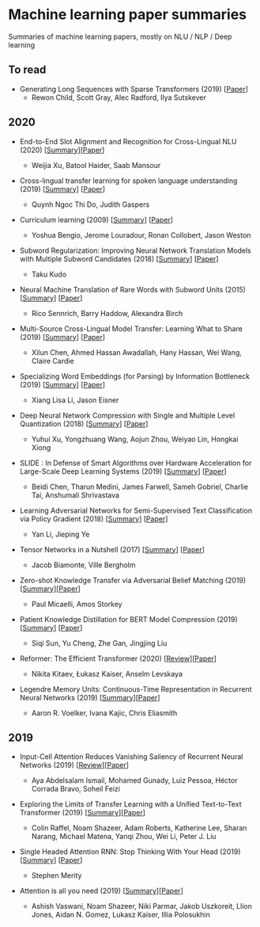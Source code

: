 # Machine learning paper summaries
Summaries of machine learning papers, mostly on NLU / NLP / Deep learning

## To read

- Generating Long Sequences with Sparse Transformers (2019) [[Paper](https://arxiv.org/abs/1904.10509)]
    - Rewon Child, Scott Gray, Alec Radford, Ilya Sutskever

## 2020  

- End-to-End Slot Alignment and Recognition for Cross-Lingual NLU (2020) [[Summary](./summaries/e2e-slot-alignment.pdf)][[Paper](https://arxiv.org/abs/2004.14353)]
    - Weijia Xu, Batool Haider, Saab Mansour

- Cross-lingual transfer learning for spoken language understanding (2019) [[Summary](./summaries/x-lingual-tl-ds.pdf)] [[Paper](https://arxiv.org/abs/1904.01825)]
    - Quynh Ngoc Thi Do, Judith Gaspers

- Curriculum learning (2009) [[Summary](./summaries/curriculum-learning.pdf)] [[Paper](https://ronan.collobert.com/pub/matos/2009_curriculum_icml.pdf)] 
    - Yoshua Bengio, Jerome Louradour, Ronan Collobert, Jason Weston

- Subword Regularization: Improving Neural Network Translation Models with Multiple Subword Candidates (2018) [[Summary](./summaries/subword-regularization.pdf)] [[Paper](https://arxiv.org/pdf/1804.10959.pdf)]
    - Taku Kudo

- Neural Machine Translation of Rare Words with Subword Units (2015) [[Summary](./summaries/nmt-rare-words-subwords.pdf)] [[Paper](https://arxiv.org/abs/1508.07909)]
    - Rico Sennrich, Barry Haddow, Alexandra Birch

- Multi-Source Cross-Lingual Model Transfer: Learning What to Share (2019) [[Summary](./summaries/learning-what-to-share.pdf)] [[Paper](https://arxiv.org/abs/1810.03552)]
    - Xilun Chen, Ahmed Hassan Awadallah, Hany Hassan, Wei Wang, Claire Cardie

- Specializing Word Embeddings (for Parsing) by Information Bottleneck (2019) [[Summary](./summaries/specializing-word-embeddings-vib.pdf)] [[Paper](https://arxiv.org/abs/1910.00163)]
    - Xiang Lisa Li, Jason Eisner

- Deep Neural Network Compression with Single and Multiple Level Quantization (2018) [[Summary](./summaries/dnn-compression-slq-mlq.pdf)] [[Paper](https://arxiv.org/abs/1803.03289)] 
    - Yuhui Xu, Yongzhuang Wang, Aojun Zhou, Weiyao Lin, Hongkai Xiong

- SLIDE : In Defense of Smart Algorithms over Hardware Acceleration for Large-Scale Deep Learning Systems (2019) [[Summary](./summaries/slide-defense.pdf)] [[Paper](https://arxiv.org/abs/1903.03129)]
    - Beidi Chen, Tharun Medini, James Farwell, Sameh Gobriel, Charlie Tai, Anshumali Shrivastava

- Learning Adversarial Networks for Semi-Supervised Text Classification via Policy Gradient (2018) [[Summary](./summaries/adversarial-networks-policy-gradient.pdf)] [[Paper](https://dl.acm.org/doi/10.1145/3219819.3219956)]
    -  Yan Li, Jieping Ye

- Tensor Networks in a Nutshell (2017) [[Summary](./summaries/tensor-network.pdf)] [[Paper](https://arxiv.org/abs/1708.00006)]
    - Jacob Biamonte, Ville Bergholm

- Zero-shot Knowledge Transfer via Adversarial Belief Matching (2019) [[Summary](./summaries/zero-shot-knowledge-transfer.pdf)][[Paper](https://arxiv.org/abs/1905.09768)]
    - Paul Micaelli, Amos Storkey

- Patient Knowledge Distillation for BERT Model Compression (2019) [[Summary](./summaries/patient-knowledge-distillation.pdf)] [[Paper](https://arxiv.org/abs/1908.09355)]
    - Siqi Sun, Yu Cheng, Zhe Gan, Jingjing Liu

- Reformer: The Efficient Transformer (2020) [[Review](./summaries/reformer-the-efficient-transformer.pdf)][[Paper](https://arxiv.org/abs/2001.04451)]
    - Nikita Kitaev, Łukasz Kaiser, Anselm Levskaya

- Legendre Memory Units: Continuous-Time
Representation in Recurrent Neural Networks (2019) [[Summary](./summaries/legendre-memory-units.pdf)][[Paper](https://papers.nips.cc/paper/9689-legendre-memory-units-continuous-time-representation-in-recurrent-neural-networks.pdf)]
    - Aaron R. Voelker, Ivana Kajic, Chris Eliasmith

## 2019 

- Input-Cell Attention Reduces Vanishing Saliency of Recurrent Neural Networks (2019) [[Review](./summaries/input-cell-attention.pdf)][[Paper](https://arxiv.org/abs/1910.12370)]
    - Aya Abdelsalam Ismail, Mohamed Gunady, Luiz Pessoa, Héctor Corrada Bravo, Soheil Feizi

- Exploring the Limits of Transfer Learning with a Unified Text-to-Text Transformer (2019) [[Summary](./summaries/text-to-text-transfer-transformer.pdf)][[Paper](https://arxiv.org/abs/1910.10683)]
    - Colin Raffel, Noam Shazeer, Adam Roberts, Katherine Lee, Sharan Narang, Michael Matena, Yanqi Zhou, Wei Li, Peter J. Liu

- Single Headed Attention RNN: Stop Thinking With Your Head (2019) [[Summary](./summaries/single-headed-attention-rnn.pdf)] [[Paper](https://arxiv.org/abs/1911.11423)]
    - Stephen Merity

- Attention is all you need (2019) [[Summary](./summaries/attention-is-all-you-need.pdf)][[Paper](https://arxiv.org/abs/1706.03762)]
    - Ashish Vaswani, Noam Shazeer, Niki Parmar, Jakob Uszkoreit, Llion Jones, Aidan N. Gomez, Lukasz Kaiser, Illia Polosukhin
